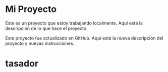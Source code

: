 # Mi Proyecto
Este es un proyecto que estoy trabajando localmente. Aquí está la descripción de lo que hace el proyecto.

Este proyecto fue actualizado en GitHub. Aquí está la nueva descripción del proyecto y nuevas instrucciones.
# tasador
